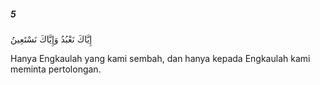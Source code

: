 ##### 5

<span class="ayah">إِيَّاكَ نَعْبُدُ وَإِيَّاكَ نَسْتَعِينُ</span>

<span class="ayah_translation">Hanya Engkaulah yang kami sembah, dan hanya kepada Engkaulah kami meminta pertolongan.</span>
